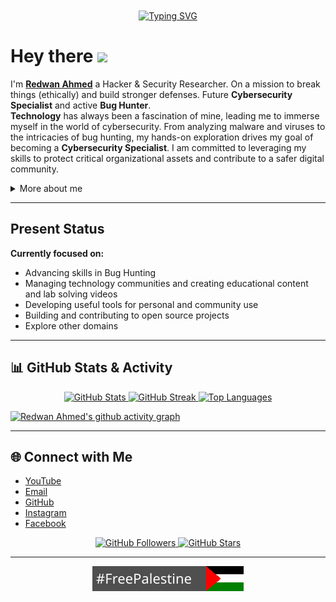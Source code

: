 <div align="center" style="padding-top:100px">

[![Typing SVG](https://readme-typing-svg.demolab.com?font=Fira+Code&size=30&pause=1000&color=18F71D&width=820&lines=Living+Between+Exploits+And+Escape+Codes+%F0%9F%95%B5%EF%B8%8F%E2%80%8D%E2%99%82%EF%B8%8F%F0%9F%96%A4;Silent+In+Life%2C+Loud+In+The+System+%F0%9F%94%87%F0%9F%92%A5)](https://git.io/typing-svg)

</div>


<h1 align="left">
  Hey there
  <img src="https://media.giphy.com/media/hvRJCLFzcasrR4ia7z/giphy.gif" width="25px"/>
</h1>

I'm **[Redwan Ahmed](https://www.linkedin.com/in/r3dw4n-48m3d)** a Hacker & Security Researcher. On a mission to break things (ethically) and build stronger defenses. Future **Cybersecurity Specialist** and active **Bug Hunter**.<br>
**Technology** has always been a fascination of mine, leading me to immerse myself in the world of cybersecurity. From analyzing malware and viruses to the intricacies of bug hunting, my hands-on exploration drives my goal of becoming a **Cybersecurity Specialist**. I am committed to leveraging my skills to protect critical organizational assets and contribute to a safer digital community.

<details>
  <summary>More about me</summary>

- **Name**: Redwan Ahmed
- **From**: Bangladesh 🇧🇩
- **Uncertified Hacker** | **Bug Hunter** | **Security Researcher** | **Full Stake Web Developer** | **Red Teaming** | **CTF Player** 
<!-- - Experienced in cracking, reverse engineering, bug hunting, forensics, social engineering, and spy actions. -->
- Improving knowledge in **Website Vulnerabilities**
- I’m currently learning **Everything**
- Reach me at **r3dw4n@wearehackerone.com**

</details>

---

<h2 id="present_status"> Present Status </h2>

**Currently focused on:**

- Advancing skills in Bug Hunting
- Managing technology communities and creating educational content  and lab solving videos
- Developing useful tools for personal and community use  
- Building and contributing to open source projects  
- Explore other domains

---

## 📊 GitHub Stats & Activity

<p align="center">
<a href="https://github.com/r3dw4n48m3d">
<img src="https://github-readme-stats.vercel.app/api?username=r3dw4n48m3d&show_icons=true&theme=radical&count_private=true" alt="GitHub Stats" height="170"/>
    <img src="https://github-readme-streak-stats.herokuapp.com/?user=r3dw4n48m3d&theme=radical" alt="GitHub Streak" height="170"/>
    <img src="https://github-readme-stats.vercel.app/api/top-langs/?username=r3dw4n48m3d&layout=compact&theme=radical" alt="Top Languages" height="170"/>
  </a>
</p>

[![Redwan Ahmed's github activity graph](https://github-readme-activity-graph.vercel.app/graph?username=r3dw4n48m3d&theme=react-dark)](https://github.com/r3dw4n48m3d)

---

## 🌐 Connect with Me

- [YouTube](https://www.youtube.com/@R3DW4NA8M3D)
- [Email](mailto:r3dw4n@wearehackerone.com)
- [GitHub](https://github.com/r3dw4n48m3d)
- [Instagram](https://instagram.com/0xr3dw4n)
- [Facebook](https://facebook.com/0xr3dw4n)

<p align="center">
<a href="https://github.com/r3dw4n48m3d?tab=followers">
    <img src="https://img.shields.io/github/followers/r3dw4n48m3d?label=Followers&style=social" alt="GitHub Followers"/>
  </a>
  <a href="https://github.com/r3dw4n48m3d?tab=repositories">
    <img src="https://img.shields.io/github/stars/r3dw4n48m3d?affiliations=OWNER%2CCOLLABORATOR&style=social" alt="GitHub Stars"/>
  </a>
</p>

---

<div align="center">

![SavePalestine](https://raw.githubusercontent.com/OneDroid/.github/refs/heads/main/images/badge/save-palestine.svg)
</div>